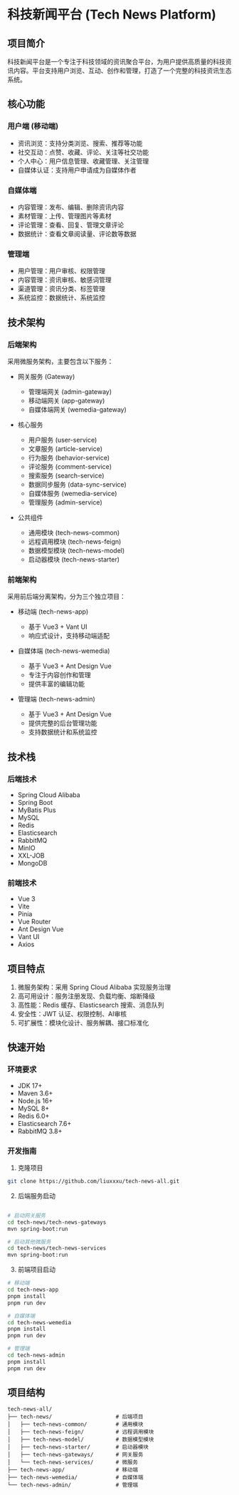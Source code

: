 # 科技新闻平台 (Tech News Platform)

## 项目简介

科技新闻平台是一个专注于科技领域的资讯聚合平台，为用户提供高质量的科技资讯内容。平台支持用户浏览、互动、创作和管理，打造了一个完整的科技资讯生态系统。

## 核心功能

### 用户端 (移动端)
- 资讯浏览：支持分类浏览、搜索、推荐等功能
- 社交互动：点赞、收藏、评论、关注等社交功能
- 个人中心：用户信息管理、收藏管理、关注管理
- 自媒体认证：支持用户申请成为自媒体作者

### 自媒体端
- 内容管理：发布、编辑、删除资讯内容
- 素材管理：上传、管理图片等素材
- 评论管理：查看、回复、管理文章评论
- 数据统计：查看文章阅读量、评论数等数据

### 管理端
- 用户管理：用户审核、权限管理
- 内容管理：资讯审核、敏感词管理
- 渠道管理：资讯分类、标签管理
- 系统监控：数据统计、系统监控

## 技术架构

### 后端架构
采用微服务架构，主要包含以下服务：

- 网关服务 (Gateway)
  - 管理端网关 (admin-gateway)
  - 移动端网关 (app-gateway)
  - 自媒体端网关 (wemedia-gateway)

- 核心服务
  - 用户服务 (user-service)
  - 文章服务 (article-service)
  - 行为服务 (behavior-service)
  - 评论服务 (comment-service)
  - 搜索服务 (search-service)
  - 数据同步服务 (data-sync-service)
  - 自媒体服务 (wemedia-service)
  - 管理服务 (admin-service)

- 公共组件
  - 通用模块 (tech-news-common)
  - 远程调用模块 (tech-news-feign)
  - 数据模型模块 (tech-news-model)
  - 启动器模块 (tech-news-starter)

### 前端架构
采用前后端分离架构，分为三个独立项目：

- 移动端 (tech-news-app)
  - 基于 Vue3 + Vant UI
  - 响应式设计，支持移动端适配

- 自媒体端 (tech-news-wemedia)
  - 基于 Vue3 + Ant Design Vue
  - 专注于内容创作和管理
  - 提供丰富的编辑功能

- 管理端 (tech-news-admin)
  - 基于 Vue3 + Ant Design Vue
  - 提供完整的后台管理功能
  - 支持数据统计和系统监控

## 技术栈

### 后端技术
- Spring Cloud Alibaba
- Spring Boot
- MyBatis Plus
- MySQL
- Redis
- Elasticsearch
- RabbitMQ
- MinIO
- XXL-JOB
- MongoDB

### 前端技术
- Vue 3
- Vite
- Pinia
- Vue Router
- Ant Design Vue
- Vant UI
- Axios

## 项目特点

1. 微服务架构：采用 Spring Cloud Alibaba 实现服务治理
2. 高可用设计：服务注册发现、负载均衡、熔断降级
3. 高性能：Redis 缓存、Elasticsearch 搜索、消息队列
4. 安全性：JWT 认证、权限控制、AI审核
5. 可扩展性：模块化设计、服务解耦、接口标准化

## 快速开始

### 环境要求
- JDK 17+
- Maven 3.6+
- Node.js 16+
- MySQL 8+
- Redis 6.0+
- Elasticsearch 7.6+
- RabbitMQ 3.8+

### 开发指南
1. 克隆项目
```bash
git clone https://github.com/liuxxxu/tech-news-all.git
```

2. 后端服务启动
```bash

# 启动网关服务
cd tech-news/tech-news-gateways
mvn spring-boot:run

# 启动其他微服务
cd tech-news/tech-news-services
mvn spring-boot:run
```

3. 前端项目启动
```bash
# 移动端
cd tech-news-app
pnpm install
pnpm run dev

# 自媒体端
cd tech-news-wemedia
pnpm install
pnpm run dev

# 管理端
cd tech-news-admin
pnpm install
pnpm run dev
```

## 项目结构
```
tech-news-all/
├── tech-news/                    # 后端项目
│   ├── tech-news-common/         # 通用模块
│   ├── tech-news-feign/          # 远程调用模块
│   ├── tech-news-model/          # 数据模型模块
│   ├── tech-news-starter/        # 启动器模块
│   ├── tech-news-gateways/       # 网关服务
│   └── tech-news-services/       # 微服务
├── tech-news-app/                # 移动端
├── tech-news-wemedia/            # 自媒体端
└── tech-news-admin/              # 管理端
```